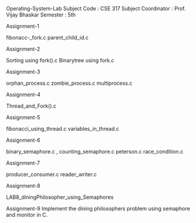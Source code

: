 Operating-System-Lab
Subject Code : CSE 317
Subject Coordinator : Prof. Vijay Bhaskar
Semester : 5th

Assignment-1

fibonacc-_fork.c
parent_child_id.c

Assignment-2

Sorting using fork().c
Binarytree using fork.c

Assignment-3

orphan_process.c
zombie_process.c
multiprocess.c

Assignment-4

Thread_and_Fork().c

Assignment-5

fibonacci_using_thread.c
variables_in_thread.c

Assignment-6

binary_semaphore.c , counting_semaphore.c
peterson.c
race_condition.c

Assignment-7

producer_consumer.c
reader_writer.c

Assignment-8

LAB8_diningPhilosopher_using_Semaphores

Assignment-9
Implement the dining philosophers problem using semaphore and monitor in C. 
